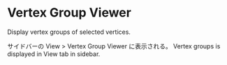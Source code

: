 # Vertex Group Viewer
Display vertex groups of selected vertices.

サイドバーの View > Vertex Group Viewer に表示される。
Vertex groups is displayed in View tab in sidebar.

